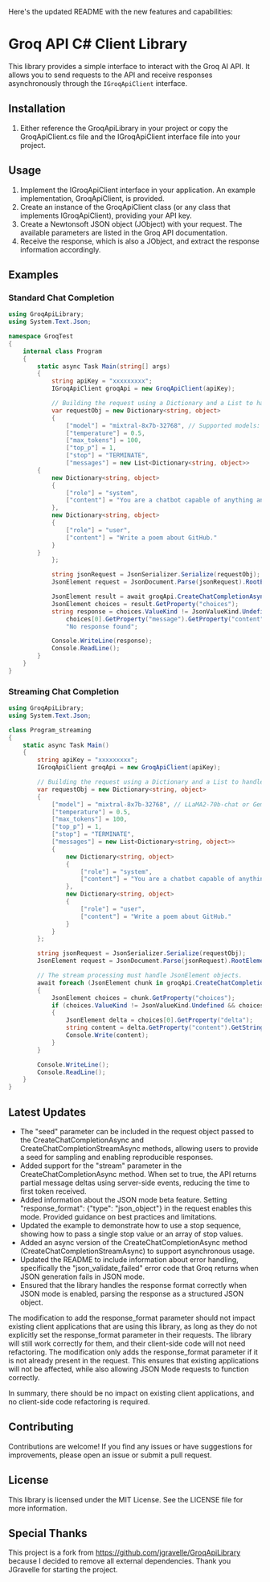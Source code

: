 Here's the updated README with the new features and capabilities:

# Groq API C# Client Library

This library provides a simple interface to interact with the Groq AI API. It allows you to send requests to the API and receive responses asynchronously through the `IGroqApiClient` interface.

## Installation

1. Either reference the GroqApiLibrary in your project or copy the GroqApiClient.cs file and the IGroqApiClient interface file into your project.

## Usage

1. Implement the IGroqApiClient interface in your application. An example implementation, GroqApiClient, is provided.
2. Create an instance of the GroqApiClient class (or any class that implements IGroqApiClient), providing your API key.
3. Create a Newtonsoft JSON object (JObject) with your request. The available parameters are listed in the Groq API documentation.
4. Receive the response, which is also a JObject, and extract the response information accordingly.

## Examples

### Standard Chat Completion

```csharp
using GroqApiLibrary;
using System.Text.Json;

namespace GroqTest
{
	internal class Program
	{
		static async Task Main(string[] args)
		{
			string apiKey = "xxxxxxxxx";
			IGroqApiClient groqApi = new GroqApiClient(apiKey);

			// Building the request using a Dictionary and a List to handle JSON creation.
			var requestObj = new Dictionary<string, object>
			{
				["model"] = "mixtral-8x7b-32768", // Supported models: llama2-70b-chat, gemma-7b-it, llama3-70b-8192, llama3-8b-8192
				["temperature"] = 0.5,
				["max_tokens"] = 100,
				["top_p"] = 1,
				["stop"] = "TERMINATE",
				["messages"] = new List<Dictionary<string, object>>
		{
			new Dictionary<string, object>
			{
				["role"] = "system",
				["content"] = "You are a chatbot capable of anything and everything."
			},
			new Dictionary<string, object>
			{
				["role"] = "user",
				["content"] = "Write a poem about GitHub."
			}
		}
			};

			string jsonRequest = JsonSerializer.Serialize(requestObj);
			JsonElement request = JsonDocument.Parse(jsonRequest).RootElement;

			JsonElement result = await groqApi.CreateChatCompletionAsync(request);
			JsonElement choices = result.GetProperty("choices");
			string response = choices.ValueKind != JsonValueKind.Undefined && choices.GetArrayLength() > 0 ?
				choices[0].GetProperty("message").GetProperty("content").GetString() ?? "No response found" :
				"No response found";

			Console.WriteLine(response);
			Console.ReadLine();
		}
	}
}
```

### Streaming Chat Completion

```csharp
using GroqApiLibrary;
using System.Text.Json;

class Program_streaming
{
    static async Task Main()
    {
        string apiKey = "xxxxxxxxx";
        IGroqApiClient groqApi = new GroqApiClient(apiKey);

        // Building the request using a Dictionary and a List to handle JSON creation.
        var requestObj = new Dictionary<string, object>
        {
            ["model"] = "mixtral-8x7b-32768", // LLaMA2-70b-chat or Gemma-7b-it also supported
            ["temperature"] = 0.5,
            ["max_tokens"] = 100,
            ["top_p"] = 1,
            ["stop"] = "TERMINATE",
            ["messages"] = new List<Dictionary<string, object>>
            {
                new Dictionary<string, object>
                {
                    ["role"] = "system",
                    ["content"] = "You are a chatbot capable of anything and everything."
                },
                new Dictionary<string, object>
                {
                    ["role"] = "user",
                    ["content"] = "Write a poem about GitHub."
                }
            }
        };

        string jsonRequest = JsonSerializer.Serialize(requestObj);
        JsonElement request = JsonDocument.Parse(jsonRequest).RootElement;

        // The stream processing must handle JsonElement objects.
        await foreach (JsonElement chunk in groqApi.CreateChatCompletionStreamAsync(request))
        {
            JsonElement choices = chunk.GetProperty("choices");
            if (choices.ValueKind != JsonValueKind.Undefined && choices.GetArrayLength() > 0)
            {
                JsonElement delta = choices[0].GetProperty("delta");
                string content = delta.GetProperty("content").GetString() ?? string.Empty;
                Console.Write(content);
            }
        }

        Console.WriteLine();
        Console.ReadLine();
    }
}
```

## Latest Updates

- The "seed" parameter can be included in the request object passed to the CreateChatCompletionAsync and CreateChatCompletionStreamAsync methods, allowing users to provide a seed for sampling and enabling reproducible responses.
- Added support for the "stream" parameter in the CreateChatCompletionAsync method. When set to true, the API returns partial message deltas using server-side events, reducing the time to first token received.
- Added information about the JSON mode beta feature. Setting "response_format": {"type": "json_object"} in the request enables this mode. Provided guidance on best practices and limitations.
- Updated the example to demonstrate how to use a stop sequence, showing how to pass a single stop value or an array of stop values.
- Added an async version of the CreateChatCompletionAsync method (CreateChatCompletionStreamAsync) to support asynchronous usage.
- Updated the README to include information about error handling, specifically the "json_validate_failed" error code that Groq returns when JSON generation fails in JSON mode.
- Ensured that the library handles the response format correctly when JSON mode is enabled, parsing the response as a structured JSON object.

The modification to add the response_format parameter should not impact existing client applications that are using this library, as long as they do not explicitly set the response_format parameter in their requests. The library will still work correctly for them, and their client-side code will not need refactoring. The modification only adds the response_format parameter if it is not already present in the request. This ensures that existing applications will not be affected, while also allowing JSON Mode requests to function correctly.

In summary, there should be no impact on existing client applications, and no client-side code refactoring is required.

## Contributing

Contributions are welcome! If you find any issues or have suggestions for improvements, please open an issue or submit a pull request.

## License

This library is licensed under the MIT License. See the LICENSE file for more information.

## Special Thanks

This project is a fork from https://github.com/jgravelle/GroqApiLibrary because I decided to remove all external dependencies. Thank you JGravelle for starting the project.